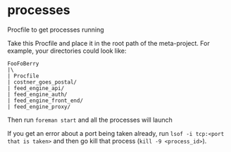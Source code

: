 processes
=========

Procfile to get processes running 

Take this Procfile and place it in the root path of the meta-project.  For example, your directories could look like:

```
FooFoBerry
|\
| Procfile
| costner_goes_postal/
| feed_engine_api/
| feed_engine_auth/
| feed_engine_front_end/
| feed_engine_proxy/
```

Then run `foreman start` and all the processes will launch

If you get an error about a port being taken already, run `lsof -i tcp:<port that is taken>` and then go kill that process (`kill -9 <process_id>`).
